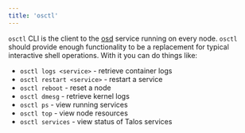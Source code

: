 ```yaml
---
title: 'osctl'
---
```


`osctl` CLI is the client to the [osd](/components/osd) service running on every node.
`osctl` should provide enough functionality to be a replacement for typical interactive shell operations.
With it you can do things like:

- `osctl logs <service>` - retrieve container logs
- `osctl restart <service>` - restart a service
- `osctl reboot` - reset a node
- `osctl dmesg` - retrieve kernel logs
- `osctl ps` - view running services
- `osctl top` - view node resources
- `osctl services` - view status of Talos services
